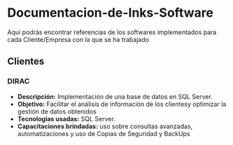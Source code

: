 # Documentacion-de-Inks-Software
Aquí podrás encontrar referencias de los softwares implementados para cada Cliente/Empresa con la que se ha trabajado


## Clientes

### DIRAC
- **Descripción:** Implementación de una base de datos en SQL Server.
- **Objetivo:** Facilitar el análisis de información de los clientesy optimizar la gestión de datos obtenidos
- **Tecnologías usadas:** SQL Server.
- **Capacitaciones brindadas:** uso sobre consultas avanzadas, automatizaciones y uso de Copias de Seguridad y BackUps
